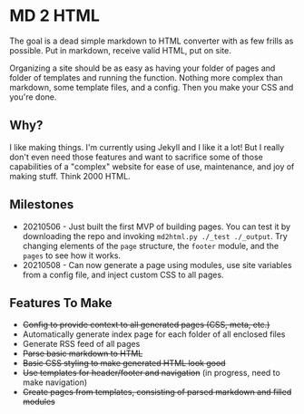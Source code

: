 # MD 2 HTML

The goal is a dead simple markdown to HTML converter with as few frills as possible. Put in markdown, receive valid HTML, put on site.

Organizing a site should be as easy as having your folder of pages and folder of templates and running the function. Nothing more complex than markdown, some template files, and a config. Then you make your CSS and you're done.

## Why?

I like making things. I'm currently using Jekyll and I like it a lot! But I really don't even need those features and want to sacrifice some of those capabilities of a "complex" website for ease of use, maintenance, and joy of making stuff. Think 2000 HTML.

## Milestones

* 20210506 - Just built the first MVP of building pages. You can test it by downloading the repo and invoking `md2html.py ./_test ./_output`. Try changing elements of the `page` structure, the `footer` module, and the `pages` to see how it works.
* 20210508 - Can now generate a page using modules, use site variables from a config file, and inject custom CSS to all pages. 

## Features To Make

* ~~Config to provide context to all generated pages (CSS, meta, etc.)~~
* Automatically generate index page for each folder of all enclosed files
* Generate RSS feed of all pages
* ~~Parse basic markdown to HTML~~
* ~~Basic CSS styling to make generated HTML look good~~
* ~~Use templates for header/footer and navigation~~ (in progress, need to make navigation)
* ~~Create pages from templates, consisting of parsed markdown and filled modules~~
